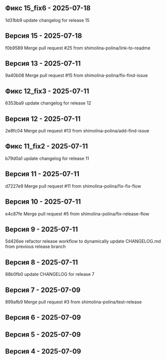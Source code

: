## Фикс 15_fix6 - 2025-07-18
1d31bb9 update changelog for release 15

## Версия 15 - 2025-07-18
f0b9589 Merge pull request #25 from shimolina-polina/link-to-readme

## Версия 13 - 2025-07-11
9a40b08 Merge pull request #15 from shimolina-polina/fix-find-issue

## Фикс 12_fix3 - 2025-07-11
6353ba9 update changelog for release 12

## Версия 12 - 2025-07-11
2e8fc04 Merge pull request #13 from shimolina-polina/add-find-issue

## Фикс 11_fix2 - 2025-07-11
b79d0a1 update changelog for release 11

## Версия 11 - 2025-07-11
d7227e9 Merge pull request #11 from shimolina-polina/fix-fix-flow

## Версия 10 - 2025-07-11
e4c87fe Merge pull request #5 from shimolina-polina/fix-release-flow

## Версия 9 - 2025-07-11
5d426ee refactor release workflow to dynamically update CHANGELOG.md from previous release branch

## Версия 8 - 2025-07-11
88b0fb0 update CHANGELOG for release 7

## Версия 7 - 2025-07-09
899afb9 Merge pull request #3 from shimolina-polina/test-release

## Версия 6 - 2025-07-09


## Версия 5 - 2025-07-09


## Версия 4 - 2025-07-09


